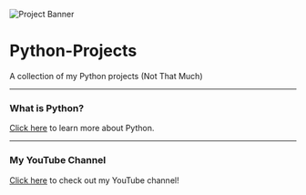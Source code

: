 ![Project Banner](https://media.geeksforgeeks.org/wp-content/uploads/20201123152927/PythonProjects11.png) <!-- Replace with your actual image URL -->

# Python-Projects

A collection of my Python projects (Not That Much)

---

### What is Python?
[Click here](https://www.python.org/doc/essays/blurb/) to learn more about Python.

---

### My YouTube Channel
[Click here](https://www.youtube.com/@FLARE-x3w/) to check out my YouTube channel!
